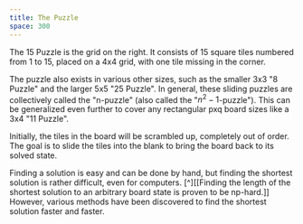 ```yaml
---
title: The Puzzle
space: 300
---
```


The 15 Puzzle is the grid on the right. It consists of 15 square tiles numbered from 1 to 15, placed on a 4x4 grid, with one tile missing in the corner.

The puzzle also exists in various other sizes, such as the smaller 3x3 "8 Puzzle" and the larger 5x5 "25 Puzzle". In general, these sliding puzzles are collectively called the "n-puzzle" (also called the "$n^2-1$-puzzle"). This can be generalized even further to cover any rectangular pxq board sizes like a 3x4 "11 Puzzle".

Initially, the tiles in the board will be scrambled up, completely out of order. The goal is to slide the tiles into the blank to bring the board back to its solved state.

Finding a solution is easy and can be done by hand, but finding the shortest solution is rather difficult, even for computers. [^][[Finding the length of the shortest solution to an arbitrary board state is proven to be np-hard.]] However, various methods have been discovered to find the shortest solution faster and faster.

